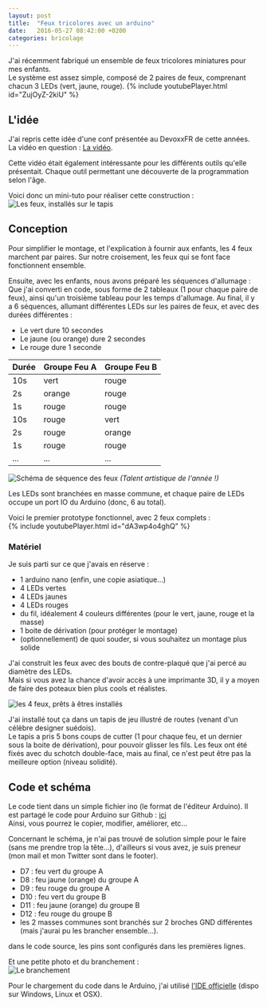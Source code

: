 ```yaml
---
layout: post
title:  "Feux tricolores avec un arduino"
date:   2016-05-27 08:42:00 +0200
categories: bricolage
---
```

J'ai récemment fabriqué un ensemble de feux tricolores miniatures pour mes enfants.  
Le système est assez simple, composé de 2 paires de feux, comprenant chacun 3 LEDs (vert, jaune, rouge).
{% include youtubePlayer.html id="ZujOyZ-2kiU" %}


## L'idée
J'ai repris cette idée d'une conf présentée au DevoxxFR de cette années.  
La vidéo en question : [La  vidéo](https://youtu.be/T_nrD3E5qD0?t=13m24s).

Cette vidéo était également intéressante pour les différents outils qu'elle présentait. Chaque outil permettant une découverte de la programmation selon l'âge.

Voici donc un mini-tuto pour réaliser cette construction :  
![Les feux, installés sur le tapis](/assets/posts/redlights/car_with_lights.jpg)

## Conception
Pour simplifier le montage, et l'explication à fournir aux enfants, les 4 feux marchent par paires.
Sur notre croisement, les feux qui se font face fonctionnent ensemble.  

Ensuite, avec les enfants, nous avons préparé les séquences d'allumage :  
Que j'ai converti en code, sous forme de 2 tableaux (1 pour chaque paire de feux), ainsi qu'un troisième tableau pour les temps d'allumage.
Au final, il y a 6 séquences, allumant différentes LEDs sur les paires de feux, et avec des durées différentes :

 * Le vert dure 10 secondes  
 * Le jaune (ou orange) dure 2 secondes  
 * Le rouge dure 1 seconde  

| Durée | Groupe Feu A | Groupe Feu B |
|-------|--------------|--------------|
| 10s   | vert         | rouge        |
| 2s    | orange       | rouge        |
| 1s    | rouge        | rouge        |
| 10s   | rouge        | vert         |
| 2s    | rouge        | orange       |
| 1s    | rouge        | rouge        |
| ...   | ...          | ...          |

![Schéma de séquence des feux](/assets/posts/redlights/sequence_schema.jpg) _(Talent artistique de l'année !)_

Les LEDs sont branchées en masse commune, et chaque paire de LEDs occupe un port IO du Arduino (donc, 6 au total).

Voici le premier prototype fonctionnel, avec 2 feux complets :  
{% include youtubePlayer.html id="dA3wp4o4ghQ" %}

### Matériel
Je suis parti sur ce que j'avais en réserve :

 * 1 arduino nano (enfin, une copie asiatique...)
 * 4 LEDs vertes
 * 4 LEDs jaunes
 * 4 LEDs rouges
 * du fil, idéalement 4 couleurs différentes (pour le vert, jaune, rouge et la masse)
 * 1 boite de dérivation (pour protéger le montage)
 * (optionnellement) de quoi souder, si vous souhaitez un montage plus solide

J'ai construit les feux avec des bouts de contre-plaqué que j'ai percé au diamètre des LEDs.  
Mais si vous avez la chance d'avoir accès à une imprimante 3D, il y a moyen de faire des poteaux bien plus cools et réalistes.  

![les 4 feux, prêts à êtres installés](/assets/posts/redlights/lights_cabled.jpg)

J'ai installé tout ça dans un tapis de jeu illustré de routes (venant d'un célèbre designer suédois).  
Le tapis a pris 5 bons coups de cutter (1 pour chaque feu, et un dernier sous la boite de dérivation), pour pouvoir glisser les fils.
Les feux ont été fixés avec du schotch double-face, mais au final, ce n'est peut être pas la meilleure option (niveau solidité).

## Code et schéma
Le code tient dans un simple fichier ino (le format de l'éditeur Arduino).
Il est partagé le code pour Arduino sur Github : [ici](https://gist.github.com/chibani/ecc079ce30894ff5434bbb0690af7b68)  
Ainsi, vous pourrez le copier, modifier, améliorer, etc...

Concernant le schéma, je n'ai pas trouvé de solution simple pour le faire (sans me prendre trop la tête...), d'ailleurs si vous avez, je suis preneur (mon mail et mon Twitter sont dans le footer).  

 * D7 : feu vert du groupe A  
 * D8 : feu jaune (orange) du groupe A  
 * D9 : feu rouge du groupe A  
 * D10 : feu vert du groupe B  
 * D11 : feu jaune (orange) du groupe B  
 * D12 : feu rouge du groupe B
 * les 2 masses communes sont branchés sur 2 broches GND différentes (mais j'aurai pu les brancher ensemble...).  

dans le code source, les pins sont configurés dans les premières lignes.  

Et une petite photo et du branchement :  
![Le branchement](/assets/posts/redlights/pins_with_numbers.jpg)

Pour le chargement du code dans le Arduino, j'ai utilisé [l'IDE officielle](https://www.arduino.cc/en/Main/Software) (dispo sur Windows, Linux et OSX).  
